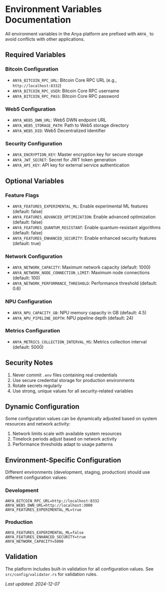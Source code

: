 <!-- markdownlint-disable MD013 line-length -->

# Environment Variables Documentation

All environment variables in the Anya platform are prefixed with `ANYA_` to avoid conflicts with other applications.

## Required Variables

### Bitcoin Configuration
- `ANYA_BITCOIN_RPC_URL`: Bitcoin Core RPC URL (e.g., `http://localhost:8332`)
- `ANYA_BITCOIN_RPC_USER`: Bitcoin Core RPC username
- `ANYA_BITCOIN_RPC_PASS`: Bitcoin Core RPC password

### Web5 Configuration
- `ANYA_WEB5_DWN_URL`: Web5 DWN endpoint URL
- `ANYA_WEB5_STORAGE_PATH`: Path to Web5 storage directory
- `ANYA_WEB5_DID`: Web5 Decentralized Identifier

### Security Configuration
- `ANYA_ENCRYPTION_KEY`: Master encryption key for secure storage
- `ANYA_JWT_SECRET`: Secret for JWT token generation
- `ANYA_API_KEY`: API key for external service authentication

## Optional Variables

### Feature Flags
- `ANYA_FEATURES_EXPERIMENTAL_ML`: Enable experimental ML features (default: false)
- `ANYA_FEATURES_ADVANCED_OPTIMIZATION`: Enable advanced optimization (default: false)
- `ANYA_FEATURES_QUANTUM_RESISTANT`: Enable quantum-resistant algorithms (default: false)
- `ANYA_FEATURES_ENHANCED_SECURITY`: Enable enhanced security features (default: true)

### Network Configuration
- `ANYA_NETWORK_CAPACITY`: Maximum network capacity (default: 1000)
- `ANYA_NETWORK_NODE_CONNECTION_LIMIT`: Maximum node connections (default: 100)
- `ANYA_NETWORK_PERFORMANCE_THRESHOLD`: Performance threshold (default: 0.6)

### NPU Configuration
- `ANYA_NPU_CAPACITY_GB`: NPU memory capacity in GB (default: 4.5)
- `ANYA_NPU_PIPELINE_DEPTH`: NPU pipeline depth (default: 24)

### Metrics Configuration
- `ANYA_METRICS_COLLECTION_INTERVAL_MS`: Metrics collection interval (default: 5000)

## Security Notes

1. Never commit `.env` files containing real credentials
2. Use secure credential storage for production environments
3. Rotate secrets regularly
4. Use strong, unique values for all security-related variables

## Dynamic Configuration

Some configuration values can be dynamically adjusted based on system resources and network activity:

1. Network limits scale with available system resources
2. Timelock periods adjust based on network activity
3. Performance thresholds adapt to usage patterns

## Environment-Specific Configuration

Different environments (development, staging, production) should use different configuration values:

### Development
```env
ANYA_BITCOIN_RPC_URL=http://localhost:8332
ANYA_WEB5_DWN_URL=http://localhost:3000
ANYA_FEATURES_EXPERIMENTAL_ML=true
```

### Production
```env
ANYA_FEATURES_EXPERIMENTAL_ML=false
ANYA_FEATURES_ENHANCED_SECURITY=true
ANYA_NETWORK_CAPACITY=5000
```

## Validation

The platform includes built-in validation for all configuration values. See `src/config/validator.rs` for validation rules.

*Last updated: 2024-12-07*
